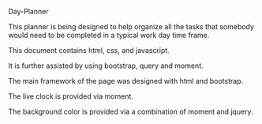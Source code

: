Day-Planner

This planner is being designed to help organize all the tasks that somebody would need to be completed in a typical work day time frame.

This document contains html, css, and javascript.

It is further assisted by using bootstrap, query and moment.



The main framework of the page was designed with html and bootstrap.

The live clock is provided via moment.

The background color is provided via a combination of moment and jquery.

